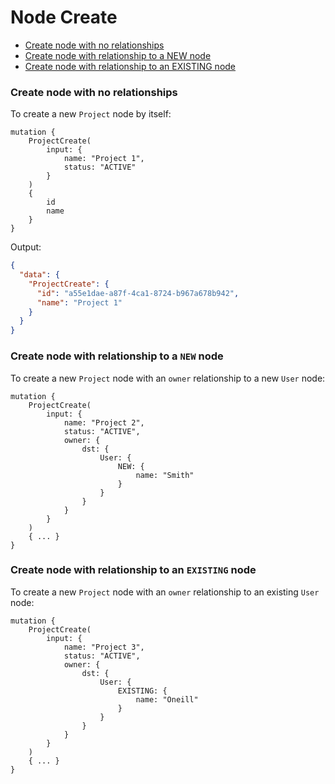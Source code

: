 # Node Create

* [Create node with no relationships](#create-node-with-no-relationships)
* [Create node with relationship to a NEW node](#create-node-with-relationship-to-a-new-node)
* [Create node with relationship to an EXISTING node](#create-node-with-relationship-to-an-existing-node)

### Create node with no relationships

To create a new `Project` node by itself:

```
mutation {
    ProjectCreate(
        input: {
            name: "Project 1",
            status: "ACTIVE"
        }
    )
    {
        id
        name
    }
}
```

Output:
```json
{
  "data": {
    "ProjectCreate": {
      "id": "a55e1dae-a87f-4ca1-8724-b967a678b942",
      "name": "Project 1"
    }
  }
}
```

### Create node with relationship to a `NEW` node

To create a new `Project` node with an `owner` relationship to a new `User` node:

```
mutation {
    ProjectCreate(
        input: {
            name: "Project 2",
            status: "ACTIVE",
            owner: {
                dst: {
                    User: {
                        NEW: {
                            name: "Smith"
                        }
                    }
                }
            }
        }
    )
    { ... }
}
```

### Create node with relationship to an `EXISTING` node

To create a new `Project` node with an `owner` relationship to an existing `User` node:

```
mutation {
    ProjectCreate(
        input: {
            name: "Project 3",
            status: "ACTIVE",
            owner: {
                dst: {
                    User: {
                        EXISTING: {
                            name: "Oneill"
                        }
                    }
                }
            }
        }
    )
    { ... }
}
```